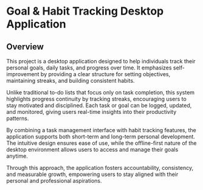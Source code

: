 # Goal & Habit Tracking Desktop Application

## Overview
This project is a desktop application designed to help individuals track their personal goals, daily tasks, and progress over time. It emphasizes self-improvement by providing a clear structure for setting objectives, maintaining streaks, and building consistent habits.  

Unlike traditional to-do lists that focus only on task completion, this system highlights progress continuity by tracking streaks, encouraging users to stay motivated and disciplined. Each task or goal can be logged, updated, and monitored, giving users real-time insights into their productivity patterns.  

By combining a task management interface with habit tracking features, the application supports both short-term and long-term personal development. The intuitive design ensures ease of use, while the offline-first nature of the desktop environment allows users to access and manage their goals anytime.  

Through this approach, the application fosters accountability, consistency, and measurable growth, empowering users to stay aligned with their personal and professional aspirations.  
